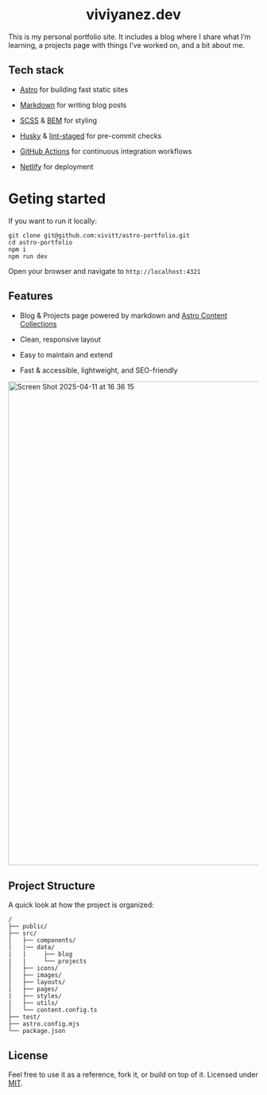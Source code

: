 <div align='center'>
  <h1>viviyanez.dev</h1>    
</div>

This is my personal portfolio site. It includes a blog where I share what I’m learning, a projects page with things I’ve worked on, and a bit about me.

## Tech stack
* [Astro](https://astro.build/) for building fast static sites

* [Markdown](https://www.markdownguide.org/) for writing blog posts

* [SCSS](https://sass-lang.com/documentation/syntax/) & [BEM](https://getbem.com/) for styling

* [Husky](https://typicode.github.io/husky/) & [lint-staged](https://www.npmjs.com/package/lint-staged) for pre-commit checks

* [GitHub Actions](https://github.com/features/actions) for continuous integration workflows

* [Netlify](https://www.netlify.com/) for deployment

# Geting started

If you want to run it locally:

```
git clone git@github.com:vivitt/astro-portfolio.git
cd astro-portfolio
npm i
npm run dev
```
Open your browser and navigate to `http://localhost:4321`

## Features
* Blog & Projects page powered by markdown and [Astro Content Collections](https://docs.astro.build/en/guides/content-collections/)

* Clean, responsive layout

* Easy to maintain and extend

* Fast & accessible, lightweight, and SEO-friendly

<img width="972" alt="Screen Shot 2025-04-11 at 16 36 15" src="https://github.com/user-attachments/assets/8572d5ba-3a67-41de-8632-7df460ad0d7b" />

## Project Structure

A quick look at how the project is organized:

```
/
├── public/         
├── src/
│   ├── components/
|   |── data/
|   |     ├── blog
|   |     └── projects
│   ├── icons/
│   ├── images/
│   ├── layouts/
|   ├── pages/ 
|   ├── styles/  
|   ├── utils/
│   └── content.config.ts
├── test/
├── astro.config.mjs
└── package.json
```

## License
Feel free to use it as a reference, fork it, or build on top of it. Licensed under [MIT](https://github.com/vivitt/astro-portfolio/blob/main/LICENSE).
